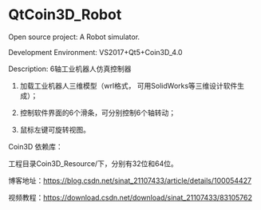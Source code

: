 # QtCoin3D_Robot
Open source project: A Robot simulator.

Development Environment: VS2017+Qt5+Coin3D_4.0

Description: 6轴工业机器人仿真控制器

1. 加载工业机器人三维模型（wrl格式， 可用SolidWorks等三维设计软件生成）；

2. 控制软件界面的6个滑条，可分别控制6个轴转动；

3. 鼠标左键可旋转视图。

Coin3D 依赖库：

工程目录Coin3D_Resource/下，分别有32位和64位。


博客地址：https://blog.csdn.net/sinat_21107433/article/details/100054427

视频教程：https://download.csdn.net/download/sinat_21107433/83105762
